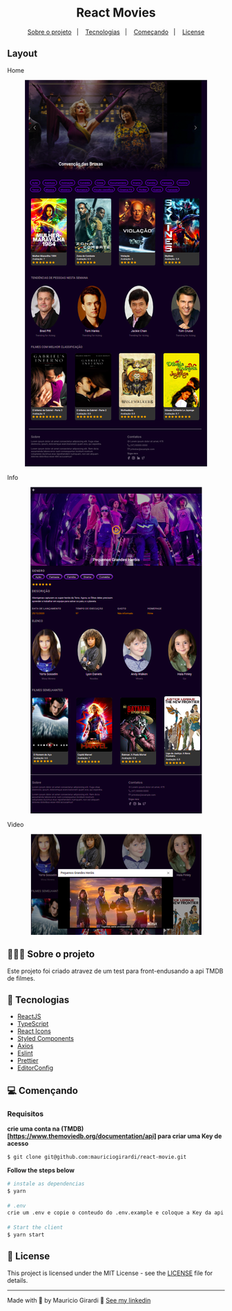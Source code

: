 <h1 align="center">
 React Movies
</h1>

<p align="center">
  <a href="#%EF%B8%8F-Sobre-o-projeto">Sobre o projeto</a>&nbsp;&nbsp;&nbsp;|&nbsp;&nbsp;&nbsp;
  <a href="#-Tecnologias">Tecnologias</a>&nbsp;&nbsp;&nbsp;|&nbsp;&nbsp;&nbsp;
  <a href="#-Começando">Começando</a>&nbsp;&nbsp;&nbsp;|&nbsp;&nbsp;&nbsp;
  <a href="#-license">License</a>
</p>

## Layout

Home
<div align="center">
 <img src=".github/home.png" />
</div>

Info
<div align="center">
 <img src=".github/info.png" />
</div>

Video
<div align="center">
 <img src=".github/video.png" />
</div>

## 💇🏻‍♂️ Sobre o projeto

Este projeto foi criado atravez de um test para front-endusando a api TMDB de filmes.

## 🚀 Tecnologias

- [ReactJS](https://reactjs.org/)
- [TypeScript](https://www.typescriptlang.org/)
- [React Icons](https://react-icons.netlify.com/#/)
- [Styled Components](https://styled-components.com/)
- [Axios](https://github.com/axios/axios)
- [Eslint](https://eslint.org/)
- [Prettier](https://prettier.io/)
- [EditorConfig](https://editorconfig.org/)

## 💻 Començando

### Requisitos

**crie uma conta na (TMDB)[https://www.themoviedb.org/documentation/api] para criar uma Key de  acesso**

```bash
$ git clone git@github.com:mauriciogirardi/react-movie.git
```

**Follow the steps below**

```bash
# instale as dependencias
$ yarn

# .env
crie um .env e copie o conteudo do .env.example e coloque a Key da api (TMDB)[https://www.themoviedb.org/documentation/api]

# Start the client
$ yarn start
```

## 📝 License

This project is licensed under the MIT License - see the [LICENSE](LICENSE) file for details.

---

Made with 💜 by Mauricio Girardi 👋 [See my linkedin](https://www.linkedin.com/in/mauricio-girardi/)
